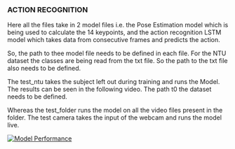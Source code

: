 ### ACTION RECOGNITION 

Here all the files take in 2 model files i.e. the Pose Estimation model which is being used to calculate the 14 keypoints, and the 
action recognition LSTM model which takes data from consecutive frames and predicts the action. 

So, the path to thee model file needs to be defined in each file. For the NTU dataset the classes are being 
read from the txt file. So the path to the txt file also needs to be defined. 

The test_ntu takes the subject left out during training and runs the Model. The results can be seen in the following video. 
The path t0 the dataset needs to be defined. 

Whereas the test_folder runs the model on all the video files present in the folder. The test camera 
takes the input of the webcam and runs the model live. 

[![Model Performance](https://youtu.be/tCYAVXMYee0/0.jpg)](https://youtu.be/tCYAVXMYee0)
